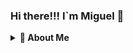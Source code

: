### Hi there!!! I`m Miguel 👋

<details>
  <summary><b>👤 About Me</b></summary>
  
![mikedevmachine's Stats](https://github-readme-stats.vercel.app/api?username=mikedevmachine&theme=vue-dark&show_icons=true&hide_border=true&count_private=true)

![mikedevmachine's Streak](https://github-readme-streak-stats.herokuapp.com/?user=mikedevmachine&theme=vue-dark&hide_border=true)

![mikedevmachine's Top Languages](https://github-readme-stats.vercel.app/api/top-langs/?username=mikedevmachine&theme=vue-dark&show_icons=true&hide_border=true&layout=compact)

</details>
